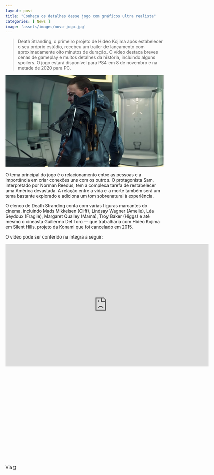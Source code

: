 ```yaml
---
layout: post
title: "Conheça os detalhes desse jogo com gráficos ultra realista"
categories: [ News ]
image: 'assets/images/novo-jogo.jpg'
---
```


> Death Stranding, o primeiro projeto de Hideo Kojima após estabelecer o seu próprio estúdio, recebeu um trailer de lançamento com aproximadamente oito minutos de duração. O vídeo destaca breves cenas de gameplay e muitos detalhes da história, incluindo alguns spoilers. O jogo estará disponível para PS4 em 8 de novembro e na metade de 2020 para PC.

<!-- RETANGULO LARGO -->
<script async src="https://pagead2.googlesyndication.com/pagead/js/adsbygoogle.js"></script>
<!-- Informat -->
<ins class="adsbygoogle"
style="display:block"
data-ad-client="ca-pub-2838251107855362"
data-ad-slot="2327980059"
data-ad-format="auto"
data-full-width-responsive="true"></ins>
<script>
(adsbygoogle = window.adsbygoogle || []).push({});
</script>

![Sam, interpertado por Norman Reedus, é o protagonista do novo game de Hideo Kojima. — Foto: Divulgação/PlayStation](/assets/images/tt.jpg)

O tema principal do jogo é o relacionamento entre as pessoas e a importância em criar conexões uns com os outros. O protagonista Sam, interpretado por Norman Reedus, tem a complexa tarefa de restabelecer uma América devastada. A relação entre a vida e a morte também será um tema bastante explorado e adiciona um tom sobrenatural à experiência.

O elenco de Death Stranding conta com várias figuras marcantes do cinema, incluindo Mads Mikkelsen (Cliff), Lindsay Wagner (Amelie), Léa Seydoux (Fragile), Margaret Qualley (Mama), Troy Baker (Higgs) e até mesmo o cineasta Guillermo Del Toro — que trabalharia com Hideo Kojima em Silent Hills, projeto da Konami que foi cancelado em 2015.

<!-- RETANGULO LARGO 2 -->
<script async src="//pagead2.googlesyndication.com/pagead/js/adsbygoogle.js"></script>
<ins class="adsbygoogle"
style="display:block; text-align:center;"
data-ad-layout="in-article"
data-ad-format="fluid"
data-ad-client="ca-pub-2838251107855362"
data-ad-slot="8549252987"></ins>
<script>
(adsbygoogle = window.adsbygoogle || []).push({});
</script>

O vídeo pode ser conferido na íntegra a seguir: 

<iframe width="648" height="390" src="https://www.youtube.com/embed/W-hyFSivSmw" frameborder="0" allow="accelerometer; autoplay; encrypted-media; gyroscope; picture-in-picture" allowfullscreen></iframe>

<!-- QUADRADO -->
<script async src="//pagead2.googlesyndication.com/pagead/js/adsbygoogle.js"></script>
<ins class="adsbygoogle"
style="display:inline-block;width:336px;height:280px"
data-ad-client="ca-pub-2838251107855362"
data-ad-slot="5351066970"></ins>
<script>
(adsbygoogle = window.adsbygoogle || []).push({});
</script>

Via [tt](https://www.techtudo.com.br/noticias/2019/10/death-stranding-game-de-hideo-kojima-ganha-trailer-de-lancamento.ghtml)
